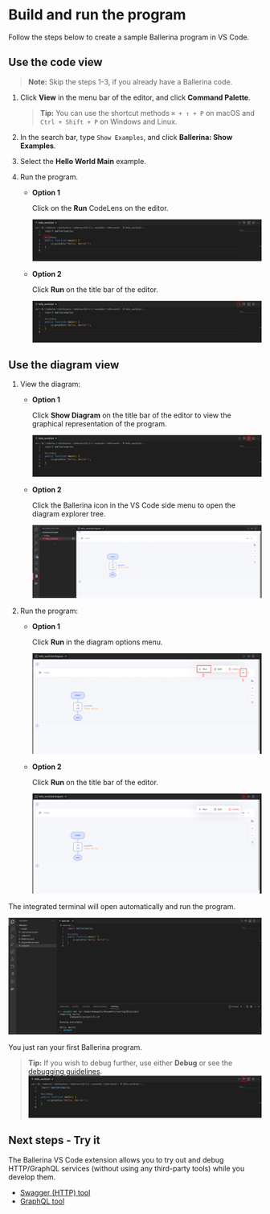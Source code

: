 # Build and run the program

Follow the steps below to create a sample Ballerina program in VS Code. 

## Use the code view

>**Note:** Skip the steps 1-3, if you already have a Ballerina code.
  
1. Click **View** in the menu bar of the editor, and click **Command Palette**.

    >**Tip:** You can use the shortcut methods `⌘ + ↑ + P` on macOS and `Ctrl + Shift + P` on Windows and Linux.

2. In the search bar, type `Show Examples`, and click **Ballerina: Show Examples**.

3. Select the **Hello World Main** example.

4. Run the program.

    - **Option 1**
      
        Click on the **Run** CodeLens on the editor. 
      
        ![Run codeLense](../img/run-code-lense.png?raw=true)

    - **Option 2**
    
        Click **Run** on the title bar of the editor.
      
        ![Run button](../img/run-button.png?raw=true)

## Use the diagram view
  
1. View the diagram:

    - **Option 1**

        Click **Show Diagram** on the title bar of the editor to view the graphical representation of the program.
        
        ![Show diagram](../img/show-diagram-button.png?raw=true)

    - **Option 2**

        Click the Ballerina icon in the VS Code side menu to open the diagram explorer tree.
        
        ![Diagram explorer](../img/diagram-explorer.png?raw=true)

2. Run the program:

    - **Option 1**

        Click **Run** in the diagram options menu.

        ![Run diagram button](../img/run-diagram-button.png?raw=true)

    - **Option 2**
    
        Click **Run** on the title bar of the editor.

        ![Header button](../img/run-diagram-header-button.png?raw=true)

The integrated terminal will open automatically and run the program.

![Run output](../img/run-output.png?raw=true)

You just ran your first Ballerina program.

>**Tip:** If you wish to debug further, use either **Debug** or see the [debugging guidelines](../debug-ballerina-code.md).
![Debug button](../img/debug-button.png?raw=true)

## Next steps - Try it

The Ballerina VS Code extension allows you to try out and debug HTTP/GraphQL services (without using any third-party tools) while you develop them. 

* [Swagger (HTTP) tool](tryit-tools/try-http-services-in-swagger-view.md)
* [GraphQL tool](tryit-tools/try-graphql-services.md)
